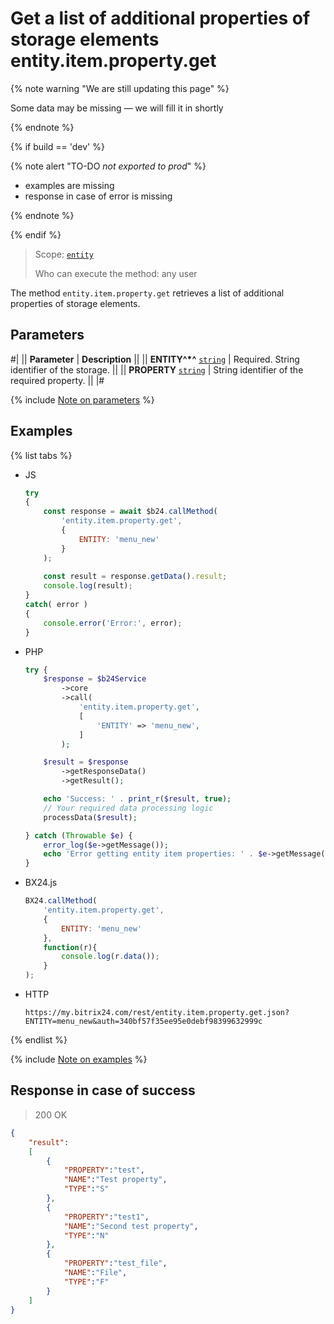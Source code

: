 # Get a list of additional properties of storage elements entity.item.property.get

{% note warning "We are still updating this page" %}

Some data may be missing — we will fill it in shortly

{% endnote %}

{% if build == 'dev' %}

{% note alert "TO-DO _not exported to prod_" %}

- examples are missing
- response in case of error is missing

{% endnote %}

{% endif %}

> Scope: [`entity`](../../../scopes/permissions.md)
>
> Who can execute the method: any user

The method `entity.item.property.get` retrieves a list of additional properties of storage elements.

## Parameters

#|
|| **Parameter** | **Description** ||
|| **ENTITY^*^**
[`string`](../../../data-types.md) | Required. String identifier of the storage. ||
|| **PROPERTY**
[`string`](../../../data-types.md) | String identifier of the required property. ||
|#

{% include [Note on parameters](../../../../_includes/required.md) %}

## Examples

{% list tabs %}

- JS

    ```js
    try
    {
    	const response = await $b24.callMethod(
    		'entity.item.property.get',
    		{
    			ENTITY: 'menu_new'
    		}
    	);
    	
    	const result = response.getData().result;
    	console.log(result);
    }
    catch( error )
    {
    	console.error('Error:', error);
    }
    ```

- PHP

    ```php
    try {
        $response = $b24Service
            ->core
            ->call(
                'entity.item.property.get',
                [
                    'ENTITY' => 'menu_new',
                ]
            );
    
        $result = $response
            ->getResponseData()
            ->getResult();
    
        echo 'Success: ' . print_r($result, true);
        // Your required data processing logic
        processData($result);
    
    } catch (Throwable $e) {
        error_log($e->getMessage());
        echo 'Error getting entity item properties: ' . $e->getMessage();
    }
    ```

- BX24.js

    ```js
    BX24.callMethod(
        'entity.item.property.get',
        {
            ENTITY: 'menu_new'
        },
        function(r){
            console.log(r.data());
        }
    );
    ```

- HTTP

    ```http
    https://my.bitrix24.com/rest/entity.item.property.get.json?ENTITY=menu_new&auth=340bf57f35ee95e0debf98399632999c
    ```

{% endlist %}

{% include [Note on examples](../../../../_includes/examples.md) %}

## Response in case of success

> 200 OK
```json
{
    "result":
    [
        {
            "PROPERTY":"test",
            "NAME":"Test property",
            "TYPE":"S"
        },
        {
            "PROPERTY":"test1",
            "NAME":"Second test property",
            "TYPE":"N"
        },
        {
            "PROPERTY":"test_file",
            "NAME":"File",
            "TYPE":"F"
        }
    ]
}
```